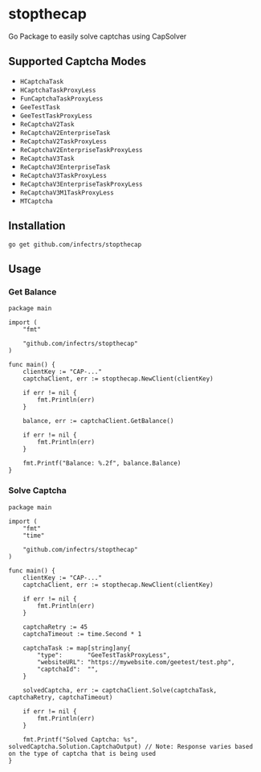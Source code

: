 # stopthecap
Go Package to easily solve captchas using CapSolver

## Supported Captcha Modes

- `HCaptchaTask`
- `HCaptchaTaskProxyLess`
- `FunCaptchaTaskProxyLess`
- `GeeTestTask`
- `GeeTestTaskProxyLess`
- `ReCaptchaV2Task`
- `ReCaptchaV2EnterpriseTask`
- `ReCaptchaV2TaskProxyLess`
- `ReCaptchaV2EnterpriseTaskProxyLess`
- `ReCaptchaV3Task`
- `ReCaptchaV3EnterpriseTask`
- `ReCaptchaV3TaskProxyLess`
- `ReCaptchaV3EnterpriseTaskProxyLess`
- `ReCaptchaV3M1TaskProxyLess`
- `MTCaptcha`
## Installation

`go get github.com/infectrs/stopthecap`
## Usage

### Get Balance

```golang
package main

import (
	"fmt"

	"github.com/infectrs/stopthecap"
)

func main() {
	clientKey := "CAP-..."
	captchaClient, err := stopthecap.NewClient(clientKey)

	if err != nil {
		fmt.Println(err)
	}

	balance, err := captchaClient.GetBalance()

	if err != nil {
		fmt.Println(err)
	}

	fmt.Printf("Balance: %.2f", balance.Balance)
}
```

### Solve Captcha

```golang
package main

import (
	"fmt"
	"time"

	"github.com/infectrs/stopthecap"
)

func main() {
	clientKey := "CAP-..."
	captchaClient, err := stopthecap.NewClient(clientKey)

	if err != nil {
		fmt.Println(err)
	}

	captchaRetry := 45
	captchaTimeout := time.Second * 1

	captchaTask := map[string]any{
		"type":       "GeeTestTaskProxyLess",
		"websiteURL": "https://mywebsite.com/geetest/test.php",
		"captchaId":  "",
	}

	solvedCaptcha, err := captchaClient.Solve(captchaTask, captchaRetry, captchaTimeout)

	if err != nil {
		fmt.Println(err)
	}

	fmt.Printf("Solved Captcha: %s", solvedCaptcha.Solution.CaptchaOutput) // Note: Response varies based on the type of captcha that is being used
}
```
